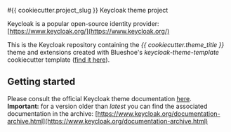 #{{ cookiecutter.project_slug }} Keycloak theme project

Keycloak is a popular open-source identity provider: [https://www.keycloak.org/](https://www.keycloak.org/)  

This is the Keycloak repository containing the _{{ cookiecutter.theme_title }}_ theme and extensions created
with Blueshoe's _keycloak-theme-template_ cookiecutter template 
([find it here](https://github.com/Blueshoe/keycloak-theme-template)).

## Getting started
Please consult the official Keycloak theme documentation 
[here](https://www.keycloak.org/docs/latest/server_development/#creating-a-theme).  
**Important:** for a version older than _latest_ you can find the associated 
documentation in the archive: 
[https://www.keycloak.org/documentation-archive.html](https://www.keycloak.org/documentation-archive.html) 
